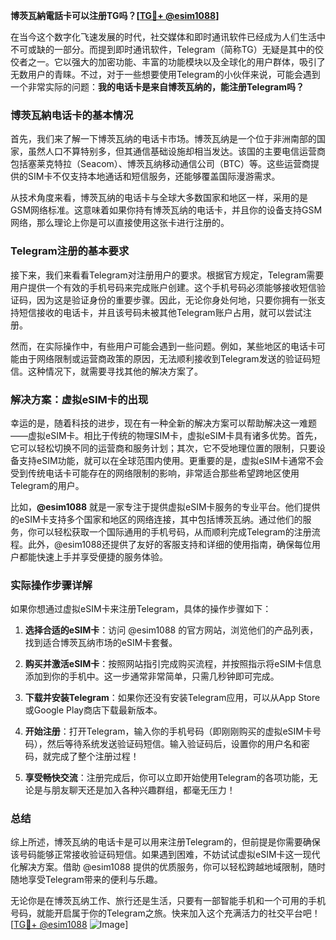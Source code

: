 **博茨瓦納電話卡可以注册TG吗？[[TG💪+ @esim1088](https://t.me/s/esim1088)]**

在当今这个数字化飞速发展的时代，社交媒体和即时通讯软件已经成为人们生活中不可或缺的一部分。而提到即时通讯软件，Telegram（简称TG）无疑是其中的佼佼者之一。它以强大的加密功能、丰富的功能模块以及全球化的用户群体，吸引了无数用户的青睐。不过，对于一些想要使用Telegram的小伙伴来说，可能会遇到一个非常实际的问题：**我的电话卡是来自博茨瓦纳的，能注册Telegram吗？**

### 博茨瓦納电话卡的基本情况

首先，我们来了解一下博茨瓦纳的电话卡市场。博茨瓦纳是一个位于非洲南部的国家，虽然人口不算特别多，但其通信基础设施却相当发达。该国的主要电信运营商包括塞莱克特拉（Seacom）、博茨瓦纳移动通信公司（BTC）等。这些运营商提供的SIM卡不仅支持本地通话和短信服务，还能够覆盖国际漫游需求。

从技术角度来看，博茨瓦纳的电话卡与全球大多数国家和地区一样，采用的是GSM网络标准。这意味着如果你持有博茨瓦纳的电话卡，并且你的设备支持GSM网络，那么理论上你是可以直接使用这张卡进行注册的。

### Telegram注册的基本要求

接下来，我们来看看Telegram对注册用户的要求。根据官方规定，Telegram需要用户提供一个有效的手机号码来完成账户创建。这个手机号码必须能够接收短信验证码，因为这是验证身份的重要步骤。因此，无论你身处何地，只要你拥有一张支持短信接收的电话卡，并且该号码未被其他Telegram账户占用，就可以尝试注册。

然而，在实际操作中，有些用户可能会遇到一些问题。例如，某些地区的电话卡可能由于网络限制或运营商政策的原因，无法顺利接收到Telegram发送的验证码短信。这种情况下，就需要寻找其他的解决方案了。

### 解决方案：虚拟eSIM卡的出现

幸运的是，随着科技的进步，现在有一种全新的解决方案可以帮助解决这一难题——虚拟eSIM卡。相比于传统的物理SIM卡，虚拟eSIM卡具有诸多优势。首先，它可以轻松切换不同的运营商和服务计划；其次，它不受地理位置的限制，只要设备支持eSIM功能，就可以在全球范围内使用。更重要的是，虚拟eSIM卡通常不会受到传统电话卡可能存在的网络限制的影响，非常适合那些希望跨地区使用Telegram的用户。

比如，**@esim1088** 就是一家专注于提供虚拟eSIM卡服务的专业平台。他们提供的eSIM卡支持多个国家和地区的网络连接，其中包括博茨瓦纳。通过他们的服务，你可以轻松获取一个国际通用的手机号码，从而顺利完成Telegram的注册流程。此外，@esim1088还提供了友好的客服支持和详细的使用指南，确保每位用户都能快速上手并享受便捷的服务体验。

### 实际操作步骤详解

如果你想通过虚拟eSIM卡来注册Telegram，具体的操作步骤如下：

1. **选择合适的eSIM卡**：访问 @esim1088 的官方网站，浏览他们的产品列表，找到适合博茨瓦纳市场的eSIM卡套餐。
   
2. **购买并激活eSIM卡**：按照网站指引完成购买流程，并按照指示将eSIM卡信息添加到你的手机中。这一步通常非常简单，只需几秒钟即可完成。

3. **下载并安装Telegram**：如果你还没有安装Telegram应用，可以从App Store或Google Play商店下载最新版本。

4. **开始注册**：打开Telegram，输入你的手机号码（即刚刚购买的虚拟eSIM卡号码），然后等待系统发送验证码短信。输入验证码后，设置你的用户名和密码，就完成了整个注册过程！

5. **享受畅快交流**：注册完成后，你可以立即开始使用Telegram的各项功能，无论是与朋友聊天还是加入各种兴趣群组，都毫无压力！

### 总结

综上所述，博茨瓦纳的电话卡是可以用来注册Telegram的，但前提是你需要确保该号码能够正常接收验证码短信。如果遇到困难，不妨试试虚拟eSIM卡这一现代化解决方案。借助 @esim1088 提供的优质服务，你可以轻松跨越地域限制，随时随地享受Telegram带来的便利与乐趣。

无论你是在博茨瓦纳工作、旅行还是生活，只要有一部智能手机和一个可用的手机号码，就能开启属于你的Telegram之旅。快来加入这个充满活力的社交平台吧！[[TG💪+ @esim1088](https://t.me/s/esim1088) ![Image](https://i.postimg.cc/4NQfJmqS/Snipaste-2025-05-13-00-14-12.png)]